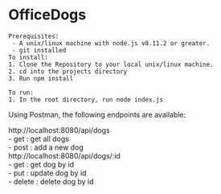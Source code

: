 # OfficeDogs

```
Prerequisites:
 - A unix/linux machine with node.js v8.11.2 or greater.
 - git installed
To install:
1. Clone the Repository to your local unix/linux machine.
2. cd into the projects directory
3. Run npm install

To run:
1. In the root directory, run node index.js

```
Using Postman, the following endpoints are available:

http://localhost:8080/api/dogs  
    - get : get all dogs  
    - post : add a new dog  
http://localhost:8080/api/dogs/:id  
    - get : get dog by id  
    - put : update dog by id  
    - delete : delete dog by id  
